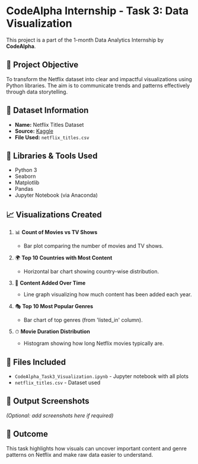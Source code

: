 # CodeAlpha Internship - Task 3: Data Visualization

This project is a part of the 1-month Data Analytics Internship by **CodeAlpha**.

## 🎯 Project Objective
To transform the Netflix dataset into clear and impactful visualizations using Python libraries. The aim is to communicate trends and patterns effectively through data storytelling.

## 📁 Dataset Information
- **Name:** Netflix Titles Dataset
- **Source:** [Kaggle](https://www.kaggle.com/datasets/shivamb/netflix-shows)
- **File Used:** `netflix_titles.csv`

## 🧰 Libraries & Tools Used
- Python 3
- Seaborn
- Matplotlib
- Pandas
- Jupyter Notebook (via Anaconda)

## 📈 Visualizations Created
1. 📊 **Count of Movies vs TV Shows**  
   - Bar plot comparing the number of movies and TV shows.

2. 🌍 **Top 10 Countries with Most Content**  
   - Horizontal bar chart showing country-wise distribution.

3. 📅 **Content Added Over Time**  
   - Line graph visualizing how much content has been added each year.

4. 🎭 **Top 10 Most Popular Genres**  
   - Bar chart of top genres (from 'listed_in' column).

5. ⏱ **Movie Duration Distribution**  
   - Histogram showing how long Netflix movies typically are.

## 📂 Files Included
- `CodeAlpha_Task3_Visualization.ipynb` - Jupyter notebook with all plots
- `netflix_titles.csv` - Dataset used

## 📸 Output Screenshots
*(Optional: add screenshots here if required)*

## 🏁 Outcome
This task highlights how visuals can uncover important content and genre patterns on Netflix and make raw data easier to understand.
